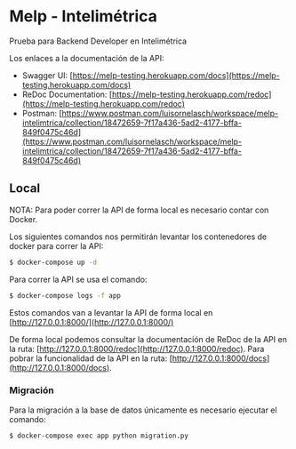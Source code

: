 # Melp - Intelimétrica

 Prueba para Backend Developer en Intelimétrica

 Los enlaces a la documentación de la API:

- Swagger UI: [https://melp-testing.herokuapp.com/docs](https://melp-testing.herokuapp.com/docs)
- ReDoc Documentation: [https://melp-testing.herokuapp.com/redoc](https://melp-testing.herokuapp.com/redoc)
- Postman: [https://www.postman.com/luisornelasch/workspace/melp-intelimtrica/collection/18472659-7f17a436-5ad2-4177-bffa-849f0475c46d](https://www.postman.com/luisornelasch/workspace/melp-intelimtrica/collection/18472659-7f17a436-5ad2-4177-bffa-849f0475c46d)


## Local

NOTA: Para poder correr la API de forma local es necesario contar con Docker.

Los siguientes comandos nos permitirán levantar los contenedores de docker para correr la API:

```sh
$ docker-compose up -d
```

Para correr la API se usa el comando:

```sh
$ docker-compose logs -f app
```

Estos comandos van a levantar la API de forma local en [http://127.0.0.1:8000/](http://127.0.0.1:8000/)

De forma local podemos consultar la documentación de ReDoc de la API en la ruta: [http://127.0.0.1:8000/redoc](http://127.0.0.1:8000/redoc).
Para pobrar la funcionalidad de la API en la ruta: [http://127.0.0.1:8000/docs](http://127.0.0.1:8000/docs).


### Migración

Para la migración a la base de datos únicamente es necesario ejecutar el comando:

```sh
$ docker-compose exec app python migration.py
```